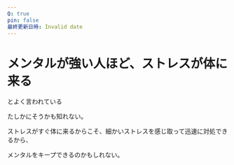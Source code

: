 ```yaml
---
Q: true
pin: false
最終更新日時: Invalid date
---
```

# メンタルが強い人ほど、ストレスが体に来る

とよく言われている

たしかにそうかも知れない。

ストレスがすぐ体に来るからこそ、細かいストレスを感じ取って迅速に対処できるから、

メンタルをキープできるのかもしれない。